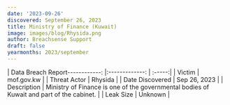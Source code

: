 ```yaml
---
date: '2023-09-26'
discovered: September 26, 2023
title: Ministry of Finance (Kuwait)
image: images/blog/Rhysida.png
author: Breachsense Support
draft: false
yearmonths: 2023/september
---
```


| Data Breach Report------------:     |:-------------:    | :-----:|
| Victim      | mof.gov.kw      | 
| Threat Actor      | Rhysida      | 
| Date Discovered      | Sep 26, 2023      | 
| Description      | Ministry of Finance is one of the governmental bodies of Kuwait and part of the cabinet.      | 
| Leak Size      | Unknown      | 

